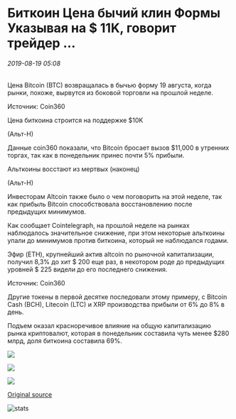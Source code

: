 # Биткоин Цена бычий клин Формы Указывая на $ 11K, говорит трейдер ...

###### 2019-08-19 05:08

Цена Bitcoin (BTC) возвращалась в бычью форму 19 августа, когда рынки, похоже, вырвутся из боковой торговли на прошлой неделе.

Источник: Coin360

Цена биткоина строится на поддержке $10K

(Альт-Н)

Данные coin360 показали, что Bitcoin бросает вызов $11,000 в утренних торгах, так как в понедельник принес почти 5% прибыли.

Альткоины восстают из мертвых (наконец)

(Альт-Н)

Инвесторам Altcoin также было о чем поговорить на этой неделе, так как прибыль Bitcoin способствовала восстановлению после предыдущих минимумов.

Как сообщает Cointelegraph, на прошлой неделе на рынках наблюдалось значительное снижение, при этом некоторые альткоины упали до минимумов против биткоина, который не наблюдался годами.

Эфир (ETH), крупнейший актив altcoin по рыночной капитализации, получил 8,3% до хит $ 200 еще раз, в некотором роде до предыдущих уровней $ 225 видели до его последнего снижения.

Источник: Coin360

Другие токены в первой десятке последовали этому примеру, с Bitcoin Cash (BCH), Litecoin (LTC) и XRP производства прибыли от 6% до 8% в день.

Подъем оказал красноречивое влияние на общую капитализацию рынка криптовалют, которая в понедельник составила чуть менее $280 млрд, доля биткоина составила 69%.

![](https://s3.cointelegraph.com/storage/uploads/view/d368f786c6470f41fdeae04665cb224c.png)

![](https://s3.cointelegraph.com/storage/uploads/view/206466b504237ebfef3beea8e7ff7e4e.png)

![](https://s3.cointelegraph.com/storage/uploads/view/6593834900d6ae2a8a42a277c86dd4d6.png)

[Original source](https://cointelegraph.com/news/bitcoin-price-bullish-wedge-forms-pointing-to-11k-says-trader)

![stats](https://c.statcounter.com/11760860/0/a89fa40b/1/ "stats")